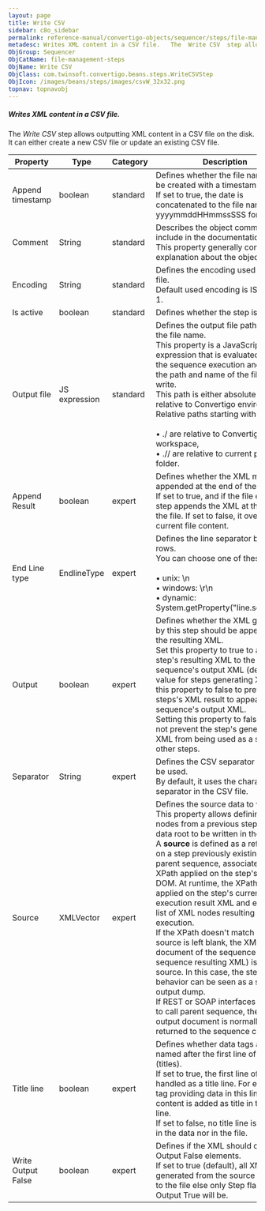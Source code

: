 ```yaml
---
layout: page
title: Write CSV
sidebar: c8o_sidebar
permalink: reference-manual/convertigo-objects/sequencer/steps/file-management-steps/write-csv/
metadesc: Writes XML content in a CSV file.   The  Write CSV  step allows outputting XML content in a CSV file on the disk. It can either create a new CSV file 
ObjGroup: Sequencer
ObjCatName: file-management-steps
ObjName: Write CSV
ObjClass: com.twinsoft.convertigo.beans.steps.WriteCSVStep
ObjIcon: /images/beans/steps/images/csvW_32x32.png
topnav: topnavobj
---
```

##### Writes XML content in a CSV file. 

The <i>Write CSV</i> step allows outputting XML content in a CSV file on the disk. It can either create a new CSV file or update an existing CSV file.

Property | Type | Category | Description
--- | --- | --- | ---
Append timestamp | boolean | standard | Defines whether the file name should be created with a timestamp.<br/>If set to <span class="computer">true</span>, the date is concatenated to the file name in <span class="computer">yyyymmddHHmmssSSS</span> format.
Comment | String | standard | Describes the object comment to include in the documentation report.<br/>This property generally contains an explanation about the object.
Encoding | String | standard | Defines the encoding used in output file.<br/>Default used encoding is <span class="computer">ISO-8859-1</span>.
Is active | boolean | standard | Defines whether the step is active.
Output file | JS expression | standard | Defines the output file path including the file name.<br/>This property is a JavaScript expression that is evaluated during the sequence execution and gives the path and name of the file to write. <br/>This path is either absolute or relative to Convertigo environment. Relative paths starting with:<br/><br/>• <span class="computer">./</span> are relative to Convertigo workspace,<br/>• <span class="computer">.//</span> are relative to current project folder. <br/>
Append Result | boolean | expert | Defines whether the XML must be appended at the end of the file.<br/>If set to <span class="computer">true</span>, and if the file exists, the step appends the XML at the end of the file. If set to <span class="computer">false</span>, it overrides the current file content.
End Line type | EndlineType | expert | Defines the line separator between rows.<br/>You can choose one of these values: <br/><br/>• <span class="computer">unix</span>: \n <br/>• <span class="computer">windows</span>: \r\n <br/>• <span class="computer">dynamic</span>: System.getProperty("line.separator")
Output | boolean | expert | Defines whether the XML generated by this step should be appended to the resulting XML.<br/>Set this property to <span class="computer">true</span> to add the step's resulting XML to the sequence's output XML (default value for steps generating XML). Set this property to <span class="computer">false</span> to prevent the steps's XML result to appear in the sequence's output XML.<br/>Setting this property to <span class="computer">false</span> does not prevent the step's generated XML from being used as a source by other steps.
Separator | String | expert | Defines the CSV separator symbol to be used.<br/>By default, it uses the character <span class="computer">;</span> as separator in the CSV file.
Source | XMLVector | expert | Defines the source data to write.<br/>This property allows defining a list of nodes from a previous step used as data root to be written in the file. <br/>A <b>source</b> is defined as a reference on a step previously existing in the parent sequence, associated with an XPath applied on the step's result DOM. At runtime, the XPath is applied on the step's current execution result XML and extracts a list of XML nodes resulting from this execution. <br/>If the XPath doesn't match or if the source is left blank, the XML output document of the sequence (i.e., sequence resulting XML) is used as source. In this case, the step behavior can be seen as a sequence output dump. <br/>If REST or SOAP interfaces are used to call parent sequence, the XML output document is normally returned to the sequence caller.
Title line | boolean | expert | Defines whether data tags are named after the first line of data (titles).<br/>If set to <span class="computer">true</span>, the first line of the file is handled as a title line. For each XML tag providing data in this line, the tag content is added as title in the title line.<br/>If set to <span class="computer">false</span>, no title line is defined in the data nor in the file.
Write Output False | boolean | expert | Defines if the XML should contains Output False elements.<br/>If set to <span class="computer">true</span> (default), all XML generated from the source is written to the file else only Step flagged as <span class="computer">Output True</span> will be.
